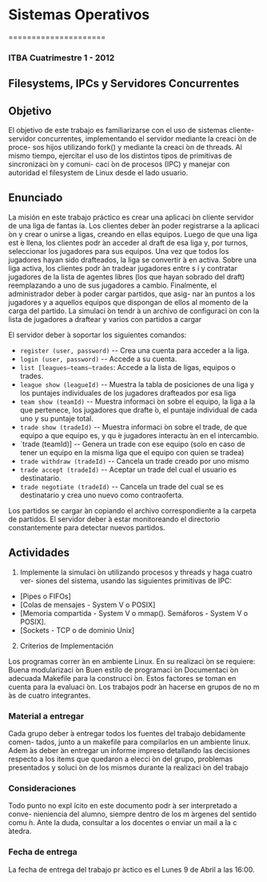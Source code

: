 # Sistemas Operativos
=====================

### ITBA Cuatrimestre 1 - 2012


Filesystems, IPCs y Servidores Concurrentes
-------------------------------------------

## Objetivo

El objetivo de este trabajo es familiarizarse con el uso de sistemas cliente- servidor concurrentes, implementando el servidor mediante la creaci ́on de proce- sos hijos utilizando fork() y mediante la creaci ́on de threads. Al mismo tiempo, ejercitar el uso de los distintos tipos de primitivas de sincronizaci ́on y comuni- caci ́on de procesos (IPC) y manejar con autoridad el filesystem de Linux desde el lado usuario.

## Enunciado

La misión en este trabajo práctico es crear una aplicaci ́on cliente servidor de una liga de fantas ́ıa. Los clientes deber ́an poder registrarse a la aplicaci ́on y crear o unirse a ligas, creando en ellas equipos. Luego de que una liga est ́e llena, los clientes podr ́an acceder al draft de esa liga y, por turnos, seleccionar los jugadores para sus equipos. Una vez que todos los jugadores hayan sido drafteados, la liga se convertir ́a en activa. Sobre una liga activa, los clientes podr ́an tradear jugadores entre s ́ı y contratar jugadores de la lista de agentes libres (los que hayan sobrado del draft) reemplazando a uno de sus jugadores a cambio. Finalmente, el administrador deber ́a poder cargar partidos, que asig- nar ́an puntos a los jugadores y a aquellos equipos que dispongan de ellos al momento de la carga del partido.
La simulaci ́on tendr ́a un archivo de configuraci ́on con la lista de jugadores a draftear y varios con partidos a cargar

El servidor deber ́a soportar los siguientes comandos: 

* `register (user, password)` --  Crea una cuenta para acceder a la liga.
* `login (user, password)` --  Accede a su cuenta. 
* `list [leagues—teams—trades`: Accede a la lista de ligas, equipos o trades.
* `league show (leagueId)` -- Muestra la tabla de posiciones de una liga y los puntajes individuales de los jugadores drafteados por esa liga
* `team show (teamId)` --  Muestra informaci ́on sobre el equipo, la liga a la que pertenece, los jugadores que drafte ́o, el puntaje individual de cada uno y su puntaje total.
* `trade show (tradeId)` --  Muestra informaci ́on sobre el trade, de que equipo a que equipo es, y qu ́e jugadores interactu ́an en el intercambio.
* `trade (teamId)] --  Genera un trade con ese equipo (solo en caso de tener un equipo en la misma liga que el equipo con quien se tradea)
* `trade withdraw (tradeId)` --  Cancela un trade creado por uno mismo
* `trade accept (tradeId)` --  Aceptar un trade del cual el usuario es destinatario.
* `trade negotiate (tradeId)` --  Cancela un trade del cual se es destinatario y crea uno nuevo como contraoferta.

Los partidos se cargar ́an copiando el archivo correspondiente a la carpeta de partidos. El servidor deber ́a estar monitoreando el directorio constantemente para detectar nuevos partidos.

## Actividades

1) Implemente la simulaci ́on utilizando procesos y threads y haga cuatro ver- siones del sistema, usando las siguientes primitivas de IPC:

* [Pipes o FIFOs]
* [Colas de mensajes - System V o POSIX]
* [Memoria compartida - System V o mmap(). Semáforos - System V o POSIX].
* [Sockets - TCP o de dominio Unix]

2) Criterios de Implementación

Los programas correr ́an en ambiente Linux. En su realizaci ́on se requiere:
Buena modularizaci ́on Buen estilo de programaci ́on Documentaci ́on adecuada Makefile para la construcci ́on.
Estos factores se toman en cuenta para la evaluaci ́on. Los trabajos podr ́an hacerse en grupos de no m ́as de cuatro integrantes.

### Material a entregar
Cada grupo deber ́a entregar todos los fuentes del trabajo debidamente comen- tados, junto a un makefile para compilarlos en un ambiente linux. Adem ́as deber ́an entregar un informe impreso detallando las decisiones respecto a los items que quedaron a elecci ́on del grupo, problemas presentados y soluci ́on de los mismos durante la realizaci ́on del trabajo

### Consideraciones

Todo punto no expl ́ıcito en este documento podr ́a ser interpretado a conve- nieniencia del alumno, siempre dentro de los m ́argenes del sentido comu ́n. Ante la duda, consultar a los docentes o enviar un mail a la c ́atedra.

### Fecha de entrega
La fecha de entrega del trabajo pr ́actico es el Lunes 9 de Abril a las 16:00.



